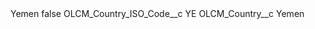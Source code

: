 <?xml version="1.0" encoding="UTF-8"?>
<CustomMetadata xmlns="http://soap.sforce.com/2006/04/metadata" xmlns:xsi="http://www.w3.org/2001/XMLSchema-instance" xmlns:xsd="http://www.w3.org/2001/XMLSchema">
    <label>Yemen</label>
    <protected>false</protected>
    <values>
        <field>OLCM_Country_ISO_Code__c</field>
        <value xsi:type="xsd:string">YE</value>
    </values>
    <values>
        <field>OLCM_Country__c</field>
        <value xsi:type="xsd:string">Yemen</value>
    </values>
</CustomMetadata>
